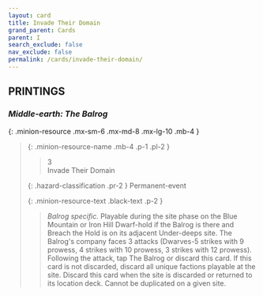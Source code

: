 ```yaml
---
layout: card
title: Invade Their Domain
grand_parent: Cards
parent: I
search_exclude: false
nav_exclude: false
permalink: /cards/invade-their-domain/
---
```


## PRINTINGS


### _Middle-earth: The Balrog_

{: .minion-resource .mx-sm-6 .mx-md-8 .mx-lg-10 .mb-4 }
> {: .minion-resource-name .mb-4 .p-1 .pl-2 }
> > <div class="hazard-mp">3</div>
> > <div class="card-name">Invade Their Domain</div>
>
> {: .hazard-classification .pr-2 }
> Permanent-event
>
> {: .minion-resource-text .black-text .p-2 }
> > _Balrog specific._ Playable during the site phase on the Blue Mountain or Iron Hill Dwarf-hold if the Balrog is there and Breach the Hold is on its adjacent Under-deeps site. The Balrog's company faces 3 attacks (Dwarves-5 strikes with 9 prowess, 4 strikes with 10 prowess, 3 strikes with 12 prowess). Following the attack, tap The Balrog or discard this card. If this card is not discarded, discard all unique factions playable at the site. Discard this card when the site is discarded or returned to its location deck. Cannot be duplicated on a given site. 
> 
